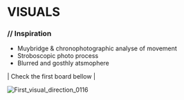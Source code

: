 # VISUALS
### // Inspiration
- Muybridge & chronophotographic analyse of movement
- Stroboscopic photo process
- Blurred and gosthly atsmophere
                        
| Check the first board bellow |

![First_visual_direction_0116](https://github.com/Cosamentale/TemporalSpace_Documentation/assets/83541800/329bb523-f7ef-44e9-bd79-7a41604331fd)
